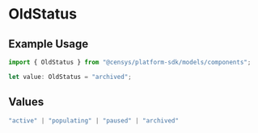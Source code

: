 # OldStatus

## Example Usage

```typescript
import { OldStatus } from "@censys/platform-sdk/models/components";

let value: OldStatus = "archived";
```

## Values

```typescript
"active" | "populating" | "paused" | "archived"
```